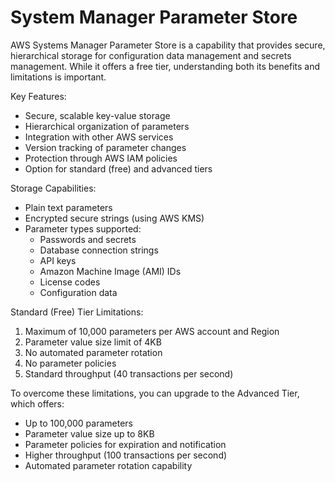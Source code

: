 # System Manager Parameter Store

AWS Systems Manager Parameter Store is a capability that provides secure, hierarchical storage for configuration data management and secrets management. While it offers a free tier, understanding both its benefits and limitations is important.

Key Features:

* Secure, scalable key-value storage
* Hierarchical organization of parameters
* Integration with other AWS services
* Version tracking of parameter changes
* Protection through AWS IAM policies
* Option for standard (free) and advanced tiers

Storage Capabilities:

* Plain text parameters
* Encrypted secure strings (using AWS KMS)
* Parameter types supported:
  * Passwords and secrets
  * Database connection strings
  * API keys
  * Amazon Machine Image (AMI) IDs
  * License codes
  * Configuration data

Standard (Free) Tier Limitations:

1. Maximum of 10,000 parameters per AWS account and Region
2. Parameter value size limit of 4KB
3. No automated parameter rotation
4. No parameter policies
5. Standard throughput (40 transactions per second)

To overcome these limitations, you can upgrade to the Advanced Tier, which offers:

* Up to 100,000 parameters
* Parameter value size up to 8KB
* Parameter policies for expiration and notification
* Higher throughput (100 transactions per second)
* Automated parameter rotation capability
